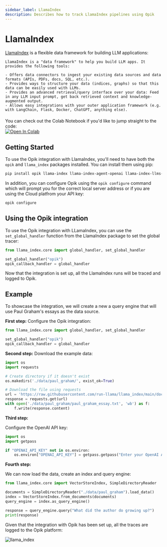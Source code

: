 ```yaml
---
sidebar_label: LlamaIndex
description: Describes how to track LlamaIndex pipelines using Opik
---
```


# LlamaIndex

[LlamaIndex](https://github.com/run-llama/llama_index) is a flexible data framework for building LLM applications:

    LlamaIndex is a "data framework" to help you build LLM apps. It provides the following tools:

    - Offers data connectors to ingest your existing data sources and data formats (APIs, PDFs, docs, SQL, etc.).
    - Provides ways to structure your data (indices, graphs) so that this data can be easily used with LLMs.
    - Provides an advanced retrieval/query interface over your data: Feed in any LLM input prompt, get back retrieved context and knowledge-augmented output.
    - Allows easy integrations with your outer application framework (e.g. with LangChain, Flask, Docker, ChatGPT, anything else).

<div style="display: flex; align-items: center; flex-wrap: wrap; margin: 20px 0;">
  <span style="margin-right: 10px;">You can check out the Colab Notebook if you'd like to jump straight to the code:</span>
  <a href="https://colab.research.google.com/github/comet-ml/opik/blob/main/apps/opik-documentation/documentation/docs/cookbook/llama-index.ipynb" target="_blank" rel="noopener noreferrer">
    <img src="https://colab.research.google.com/assets/colab-badge.svg" alt="Open In Colab" style="vertical-align: middle;"/>
  </a>
</div>

## Getting Started

To use the Opik integration with LlamaIndex, you'll need to have both the `opik` and `llama_index` packages installed. You can install them using pip:

```bash
pip install opik llama-index llama-index-agent-openai llama-index-llms-openai llama-index-callbacks-opik
```

In addition, you can configure Opik using the `opik configure` command which will prompt you for the correct local server address or if you are using the Cloud platfrom your API key:

```bash
opik configure
```

## Using the Opik integration

To use the Opik integration with LLamaIndex, you can use the `set_global_handler` function from the LlamaIndex package to set the global tracer:

```python
from llama_index.core import global_handler, set_global_handler

set_global_handler("opik")
opik_callback_handler = global_handler
```

Now that the integration is set up, all the LlamaIndex runs will be traced and logged to Opik.

## Example

To showcase the integration, we will create a new a query engine that will use Paul Graham's essays as the data source.

**First step:**
Configure the Opik integration:

```python
from llama_index.core import global_handler, set_global_handler

set_global_handler("opik")
opik_callback_handler = global_handler
```

**Second step:**
Download the example data:

```python
import os
import requests

# Create directory if it doesn't exist
os.makedirs('./data/paul_graham/', exist_ok=True)

# Download the file using requests
url = 'https://raw.githubusercontent.com/run-llama/llama_index/main/docs/docs/examples/data/paul_graham/paul_graham_essay.txt'
response = requests.get(url)
with open('./data/paul_graham/paul_graham_essay.txt', 'wb') as f:
    f.write(response.content)
```

**Third step:**

Configure the OpenAI API key:

```python
import os
import getpass

if "OPENAI_API_KEY" not in os.environ:
    os.environ["OPENAI_API_KEY"] = getpass.getpass("Enter your OpenAI API key: ")
```

**Fourth step:**

We can now load the data, create an index and query engine:

```python
from llama_index.core import VectorStoreIndex, SimpleDirectoryReader

documents = SimpleDirectoryReader("./data/paul_graham").load_data()
index = VectorStoreIndex.from_documents(documents)
query_engine = index.as_query_engine()

response = query_engine.query("What did the author do growing up?")
print(response)
```

Given that the integration with Opik has been set up, all the traces are logged to the Opik platform:

![llama_index](/img/tracing/llama_index_integration.png)
